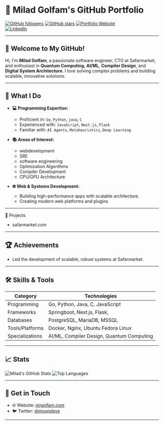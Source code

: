 # 🚀 **Milad Golfam's GitHub Portfolio**

[![GitHub followers](https://img.shields.io/github/followers/mgolfam?style=social)](https://github.com/mgolfam)
[![GitHub stars](https://img.shields.io/github/stars/mgolfam?style=social)](https://github.com/mgolfam)
[![Portfolio Website](https://img.shields.io/badge/Portfolio-Visit%20Website-blue)](https://migolfam.com/)  
[![LinkedIn](https://img.shields.io/badge/LinkedIn-Connect-blue)](https://www.linkedin.com/in/milad-g-4b315a145/)

---

## 👋 **Welcome to My GitHub!**

Hi, I'm **Milad Golfam**, a passionate software engineer, CTO at Safarmarket, and enthusiast in **Quantum Computing**, **AI/ML**, **Compiler Design**, and **Digital System Architecture**. I love solving complex problems and building scalable, innovative solutions.

---

## 🔧 **What I Do**

- **💻 Programming Expertise:**
  - Proficient in: `Go`, `Python`, `java`, `C`
  - Experienced with: `JavaScript`, `Next.js`, `Flask`
  - Familiar with: `AI Agents`, `Metaheuristics`, `Deep Learning`

- **📚 Areas of Interest:**
  - webdevelopment
  - SRE
  - software engineering
  - Optimization Algorithms
  - Compiler Development
  - CPU/GPU Architecture

- **🌐 Web & Systems Development:**
  - Building high-performance apps with scalable architecture.
  - Creating modern web platforms and plugins

---
📂 Projects
- safarmarket.com
---

## 🏆 **Achievements**

- Led the development of scalable, robust systems at Safarmarket.

---

## 🛠 **Skills & Tools**

| **Category**    | **Technologies**                   |
|------------------|------------------------------------|
| Programming      | Go, Python, Java, C, JavaScript   |
| Frameworks       | Springboot, Next.js, Flask,       |
| Databases        | PostgreSQL, MariaDB, MSSQL        |
| Tools/Platforms  | Docker, Nginx, Ubuntu Fedora Linux|
| Specializations  | AI/ML, Compiler Design, Quantum Computing |

---

## 📈 **Stats**

![Milad's GitHub Stats](https://github-readme-stats.vercel.app/api?username=mgolfam&show_icons=true&theme=radical)
![Top Languages](https://github-readme-stats.vercel.app/api/top-langs/?username=mgolfam&layout=compact&theme=radical)

---

## 📩 **Get in Touch**

- 🌐 Website: [migolfam.com](https://migolfam.com)
- 🐦 Twitter: [@moondeve](https://x.com/moondeve)

---
